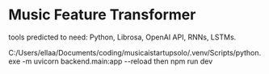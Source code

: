 # Music Feature Transformer

tools predicted to need: Python, Librosa, OpenAI API, RNNs, LSTMs.

C:/Users/ellaa/Documents/coding/musicaistartupsolo/.venv/Scripts/python.exe -m uvicorn backend.main:app --reload
 then npm run dev

